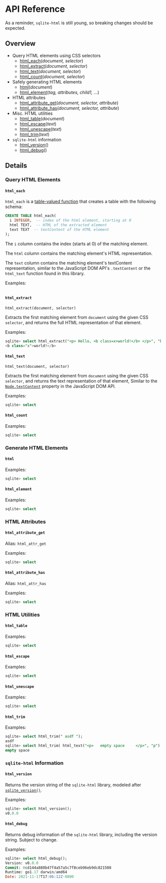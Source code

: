 # API Reference

As a reminder, `sqlite-html` is still young, so breaking changes should be expected.

## Overview

- Query HTML elements using CSS selectors
  - [html_each](#html_each)(_document, selector_)
  - [html_extract](#html_extract)(_document, selector_)
  - [html_text](#html_text)(_document, selector_)
  - [html_count](#html_count)(_document, selector_)
- Safely generating HTML elements
  - [html](#html)(_document_)
  - [html_element](#html_element)(_tag, attributes, child1, ..._)
- HTML attributes
  - [html_attribute_get](#html_attribute_get)(_document, selector, attribute_)
  - [html_attribute_has](#html_attribute_has)(_document, selector, attribute_)
- Misc. HTML utilities
  - [html_table](#html_table)(_document_)
  - [html_escape](#html_escape)(_text_)
  - [html_unescape](#html_unescape)(_text_)
  - [html_trim](#html_trim)(_text_)
- `sqlite-html` information
  - [html_version](#html_version)()
  - [html_debug](#html_debug)()

## Details

### Query HTML Elements

#### `html_each`

`html_each` is a [table-valued function](https://www.sqlite.org/vtab.html#tabfunc2) that creates a table with the following schema:

```sql
CREATE TABLE html_each(
  i INTEGER,  -- index of the html element, starting at 0
  html TEXT,  -- HTML of the extracted element
  text TEXT  -- textContent of the HTML element
);
```

The `i` column contains the index (starts at 0) of the matching element.

The `html` column contains the matching element's HTML representation.

The `text` column contains the matching element's textContent representation, similar to the JavaScript DOM API's `.textContent` or the `html_text` function found in this library.

Examples:

```sql

```

#### `html_extract`

`html_extract(document, selector)`

Extracts the first matching element from `document` using the given CSS `selector`, and returns the full HTML representation of that element.

Examples:

```sql
sqlite> select html_extract("<p> Hello, <b class=x>world!</b> </p>", "b");
<b class="x">world!</b>

```

#### `html_text`

`html_text(document, selector)`

Extracts the first matching element from `document` using the given CSS `selector`, and returns the text representation of that element, Similar to the [`Node.textContent`](https://developer.mozilla.org/en-US/docs/Web/API/Node/textContent) property in the JavaScript DOM API.

Examples:

```sql
sqlite> select
```

#### `html_count`

Examples:

```sql
sqlite> select
```

### Generate HTML Elements

#### `html`

Examples:

```sql
sqlite> select
```

#### `html_element`

Examples:

```sql
sqlite> select
```

### HTML Attributes

#### `html_attribute_get`

Alias: `html_attr_get`

Examples:

```sql
sqlite> select
```

#### `html_attribute_has`

Alias: `html_attr_has`

Examples:

```sql
sqlite> select
```

### HTML Utilities

#### `html_table`

Examples:

```sql
sqlite> select
```

#### `html_escape`

Examples:

```sql
sqlite> select
```

#### `html_unescape`

Examples:

```sql
sqlite> select
```

#### `html_trim`

Examples:

```sql
sqlite> select html_trim(" asdf ");
asdf
sqlite> select html_trim( html_text("<p>   empty space     </p>", "p") );
empty space
```

### `sqlite-html` Information

#### `html_version`

Returns the version string of the `sqlite-html` library, modeled after [`sqlite_version()`](https://www.sqlite.org/lang_corefunc.html#sqlite_version).

Examples:

```sql
sqlite> select html_version();
v0.0.0
```

#### `html_debug`

Returns debug information of the `sqlite-html` library, including the version string. Subject to change.

Examples:

```sql
sqlite> select html_debug();
Version: v0.0.0
Commit: 0cd144a880b47f4a57a5c7f8ceb96eb9dc821508
Runtime: go1.17 darwin/amd64
Date: 2021-11-17T17:06:12Z-0800
```
